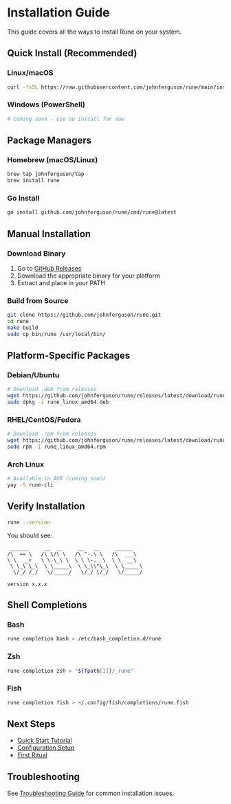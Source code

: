 # Installation Guide

This guide covers all the ways to install Rune on your system.

## Quick Install (Recommended)

### Linux/macOS
```bash
curl -fsSL https://raw.githubusercontent.com/johnferguson/rune/main/install.sh | sh
```

### Windows (PowerShell)
```powershell
# Coming soon - use Go install for now
```

## Package Managers

### Homebrew (macOS/Linux)
```bash
brew tap johnferguson/tap
brew install rune
```

### Go Install
```bash
go install github.com/johnferguson/rune/cmd/rune@latest
```

## Manual Installation

### Download Binary
1. Go to [GitHub Releases](https://github.com/johnferguson/rune/releases)
2. Download the appropriate binary for your platform
3. Extract and place in your PATH

### Build from Source
```bash
git clone https://github.com/johnferguson/rune.git
cd rune
make build
sudo cp bin/rune /usr/local/bin/
```

## Platform-Specific Packages

### Debian/Ubuntu
```bash
# Download .deb from releases
wget https://github.com/johnferguson/rune/releases/latest/download/rune_linux_amd64.deb
sudo dpkg -i rune_linux_amd64.deb
```

### RHEL/CentOS/Fedora
```bash
# Download .rpm from releases
wget https://github.com/johnferguson/rune/releases/latest/download/rune_linux_amd64.rpm
sudo rpm -i rune_linux_amd64.rpm
```

### Arch Linux
```bash
# Available in AUR (coming soon)
yay -S rune-cli
```

## Verify Installation

```bash
rune --version
```

You should see:
```
 ______     __  __     __   __     ______   
/\  == \   /\ \/\ \   /\ "-.\ \   /\  ___\  
\ \  __<   \ \ \_\ \  \ \ \-.  \  \ \  __\  
 \ \_\ \_\  \ \_____\  \ \_\\"\_\  \ \_____\
  \/_/ /_/   \/_____/   \/_/ \/_/   \/_____/ 

version x.x.x
```

## Shell Completions

### Bash
```bash
rune completion bash > /etc/bash_completion.d/rune
```

### Zsh
```bash
rune completion zsh > "${fpath[1]}/_rune"
```

### Fish
```bash
rune completion fish > ~/.config/fish/completions/rune.fish
```

## Next Steps

- [Quick Start Tutorial](./quickstart.md)
- [Configuration Setup](../configuration/setup.md)
- [First Ritual](./first-ritual.md)

## Troubleshooting

See [Troubleshooting Guide](./troubleshooting.md) for common installation issues.